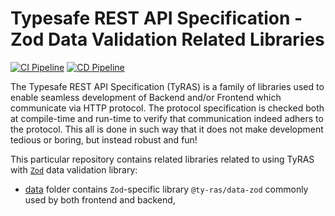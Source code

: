 # Typesafe REST API Specification - Zod Data Validation Related Libraries

[![CI Pipeline](https://github.com/ty-ras/data-zod/actions/workflows/ci.yml/badge.svg)](https://github.com/ty-ras/data-zod/actions/workflows/ci.yml)
[![CD Pipeline](https://github.com/ty-ras/data-zod/actions/workflows/cd.yml/badge.svg)](https://github.com/ty-ras/data-zod/actions/workflows/cd.yml)

The Typesafe REST API Specification (TyRAS) is a family of libraries used to enable seamless development of Backend and/or Frontend which communicate via HTTP protocol.
The protocol specification is checked both at compile-time and run-time to verify that communication indeed adhers to the protocol.
This all is done in such way that it does not make development tedious or boring, but instead robust and fun!

This particular repository contains related libraries related to using TyRAS with [`Zod`](https://github.com/colinhacks/zod) data validation library:
- [data](./data) folder contains `Zod`-specific library `@ty-ras/data-zod` commonly used by both frontend and backend,